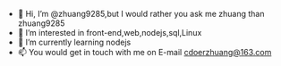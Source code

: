 - 👋 Hi, I’m @zhuang9285,but I would rather you ask me zhuang than zhuang9285
- 👀 I’m interested in front-end,web,nodejs,sql,Linux
- 🌱 I’m currently learning nodejs
- 📫 You would get in touch with me on E-mail cdoerzhuang@163.com

<!---
zhuang9285/zhuang9285 is a ✨ special ✨ repository because its `README.md` (this file) appears on your GitHub profile.
You can click the Preview link to take a look at your changes.
--->
